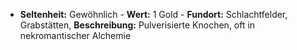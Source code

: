  - **Seltenheit:** Gewöhnlich - **Wert:** 1 Gold - **Fundort:** Schlachtfelder, Grabstätten, **Beschreibung:** Pulverisierte Knochen, oft in nekromantischer Alchemie